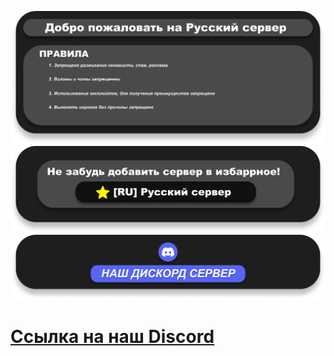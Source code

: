 ![](https://raw.githubusercontent.com/FPh0eniX/mordhauStartScreen/refs/heads/main/MOTD.png)
![](https://raw.githubusercontent.com/FPh0eniX/mordhauStartScreen/refs/heads/main/Favorite.png)
![](https://raw.githubusercontent.com/FPh0eniX/mordhauStartScreen/refs/heads/main/Discord.png)
# [Ссылка на наш Discord](https://discord.gg/vH4mFW9b5v)
